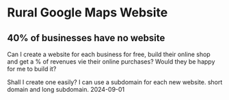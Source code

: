 # Rural Google Maps Website

## 40% of businesses have no website

Can I create a website for each business for free, build their online shop and get a % of revenues vie their online purchases?
Would they be happy for me to build it?

Shall I create one easily? I can use a subdomain for each new website. short domain and long subdomain.
2024-09-01
